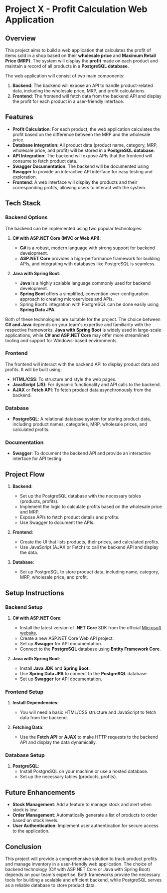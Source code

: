 # Project X - Profit Calculation Web Application

## Overview

This project aims to build a web application that calculates the profit of items sold in a shop based on their **wholesale price** and **Maximum Retail Price (MRP)**. The system will display the **profit** made on each product and maintain a record of all products in a **PostgreSQL database**.

The web application will consist of two main components:
1. **Backend**: The backend will expose an API to handle product-related data, including the wholesale price, MRP, and profit calculations.
2. **Frontend**: The frontend will fetch data from the backend API and display the profit for each product in a user-friendly interface.

## Features

- **Profit Calculation**: For each product, the web application calculates the profit based on the difference between the MRP and the wholesale price.
- **Database Integration**: All product data (product name, category, MRP, wholesale price, and profit) will be stored in a **PostgreSQL database**.
- **API Integration**: The backend will expose APIs that the frontend will consume to fetch product data.
- **Swagger Documentation**: The backend will be documented using **Swagger** to provide an interactive API interface for easy testing and exploration.
- **Frontend**: A web interface will display the products and their corresponding profits, allowing users to interact with the system.

## Tech Stack

### Backend Options

The backend can be implemented using two popular technologies:

1. **C# with ASP.NET Core (MVC or Web API)**:
   - **C#** is a robust, modern language with strong support for backend development. 
   - **ASP.NET Core** provides a high-performance framework for building APIs, and integrating with databases like PostgreSQL is seamless.

2. **Java with Spring Boot**:
   - **Java** is a highly scalable language commonly used for backend development.
   - **Spring Boot** offers a simplified, convention-over-configuration approach to creating microservices and APIs.
   - Spring Boot’s integration with PostgreSQL can be done easily using **Spring Data JPA**.

Both of these technologies are suitable for the project. The choice between **C# and Java** depends on your team's expertise and familiarity with the respective frameworks. **Java with Spring Boot** is widely used in large-scale applications, while **C# and ASP.NET Core** may offer more streamlined tooling and support for Windows-based environments.

### Frontend

The frontend will interact with the backend API to display product data and profits. It will be built using:

- **HTML/CSS**: To structure and style the web pages.
- **JavaScript (JS)**: For dynamic functionality and API calls to the backend.
- **AJAX** or **Fetch API**: To fetch product data asynchronously from the backend.

### Database

- **PostgreSQL**: A relational database system for storing product data, including product names, categories, MRP, wholesale prices, and calculated profits.

### Documentation

- **Swagger**: To document the backend API and provide an interactive interface for API testing.

## Project Flow

1. **Backend**:
   - Set up the PostgreSQL database with the necessary tables (products, profits).
   - Implement the logic to calculate profits based on the wholesale price and MRP.
   - Expose APIs to fetch product details and profits.
   - Use Swagger to document the APIs.

2. **Frontend**:
   - Create the UI that lists products, their prices, and calculated profits.
   - Use JavaScript (AJAX or Fetch) to call the backend API and display the data.

3. **Database**:
   - Set up PostgreSQL to store product data, including name, category, MRP, wholesale price, and profit.

## Setup Instructions

### Backend Setup

1. **C# with ASP.NET Core**:
   - Install the latest version of **.NET Core** SDK from the official [Microsoft website](https://dotnet.microsoft.com/download).
   - Create a new ASP.NET Core Web API project.
   - Set up **Swagger** for API documentation.
   - Connect to the **PostgreSQL** database using **Entity Framework Core**.

2. **Java with Spring Boot**:
   - Install **Java JDK** and **Spring Boot**.
   - Use **Spring Data JPA** to connect to the **PostgreSQL** database.
   - Set up **Swagger** for API documentation.

### Frontend Setup

1. **Install Dependencies**:
   - You will need a basic HTML/CSS structure and JavaScript to fetch data from the backend.

2. **Fetching Data**:
   - Use the **Fetch API** or **AJAX** to make HTTP requests to the backend API and display the data dynamically.

### Database Setup

1. **PostgreSQL**:
   - Install PostgreSQL on your machine or use a hosted database.
   - Set up the necessary tables (products, profits).

## Future Enhancements

- **Stock Management**: Add a feature to manage stock and alert when stock is low.
- **Order Management**: Automatically generate a list of products to order based on stock levels.
- **User Authentication**: Implement user authentication for secure access to the application.

## Conclusion

This project will provide a comprehensive solution to track product profits and manage inventory in a user-friendly web application. The choice of backend technology (C# with ASP.NET Core or Java with Spring Boot) depends on your team's expertise. Both frameworks provide the necessary tools for building a scalable and efficient backend, while PostgreSQL serves as a reliable database to store product data.

